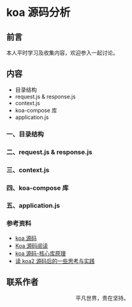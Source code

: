 # koa 源码分析

## 前言

本人平时学习及收集内容，欢迎参入一起讨论。

## 内容

- 目录结构
- request.js & response.js
- context.js
- koa-compose 库
- application.js

### 一、目录结构

### 二、request.js & response.js

### 三、context.js

### 四、koa-compose 库

### 五、application.js

### 参考资料

- [koa 源码](https://github.com/koajs/koa)
- [Koa 源码阅读](https://yhlben.com/blog/library-koa.html)
- [koa 源码-核心库原理](https://xin-tan.com/passages/2019-06-21-deep-in-koa/)
- [读 koa2 源码后的一些思考与实践](https://mp.weixin.qq.com/s/j0DjaQ2LwwV_uEzbmeoFiw)

## 联系作者

<div align="center">
    <p>
        平凡世界，贵在坚持。
    </p>
    <img :src="$withBase('/about/contact.png')" />
</div>

